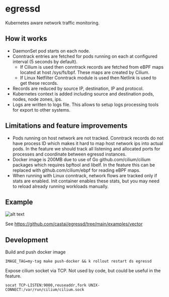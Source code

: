 # egressd

Kubernetes aware network traffic monitoring.

## How it works

* DaemonSet pod starts on each node.
* Conntrack entries are fetched for pods running on each at configured interval (5 seconds by default).
  * If Cilium is used then conntrack records are fetched from eBPF maps located at host /sys/fs/bpf. These maps are created by Cilium.
  * If Linux Netfilter Conntrack module is used then Netlink is used to get these records.
* Records are reduced by source IP, destination, IP and protocol.
* Kubernetes context is added including source and destination pods, nodes, node zones, ips.
* Logs are written to logs file. This allows to setup logs processing tools for export to other systems.

## Limitations and feature improvements

* Pods running on host network are not tracked. Conntrack records do not have process ID which makes it hard to map host network ips into actual pods. In the feature we should track all listening and allocated ports for processes and coordinate between egressd instances.
* Docker image is 200MB due to use of Go github.com/cilium/cilium packages which requires bpftool and libelf. In the feature this can be replaced with github.com/cilium/ebpf for reading eBPF maps.
* When running with Linux conntrack, network flows are tracked only if stats are enabled. Init container enables these stats, but you may need to reload already running workloads manually.

## Example

![alt text](https://github.com/castai/egressd/blob/94dab4aab2179a75f695c596b275c99ae4dfe837/examples/vector/dashboard.png)

See https://github.com/castai/egressd/tree/main/examples/vector


## Development

Build and push docker image
```
IMAGE_TAG=my-tag make push-docker && k rollout restart ds egressd
```

Expose cilium socket via TCP. Not used by code, but could be useful in the feature.
```
socat TCP-LISTEN:9000,reuseaddr,fork UNIX-CONNECT:/var/run/cilium/cilium.sock
```
